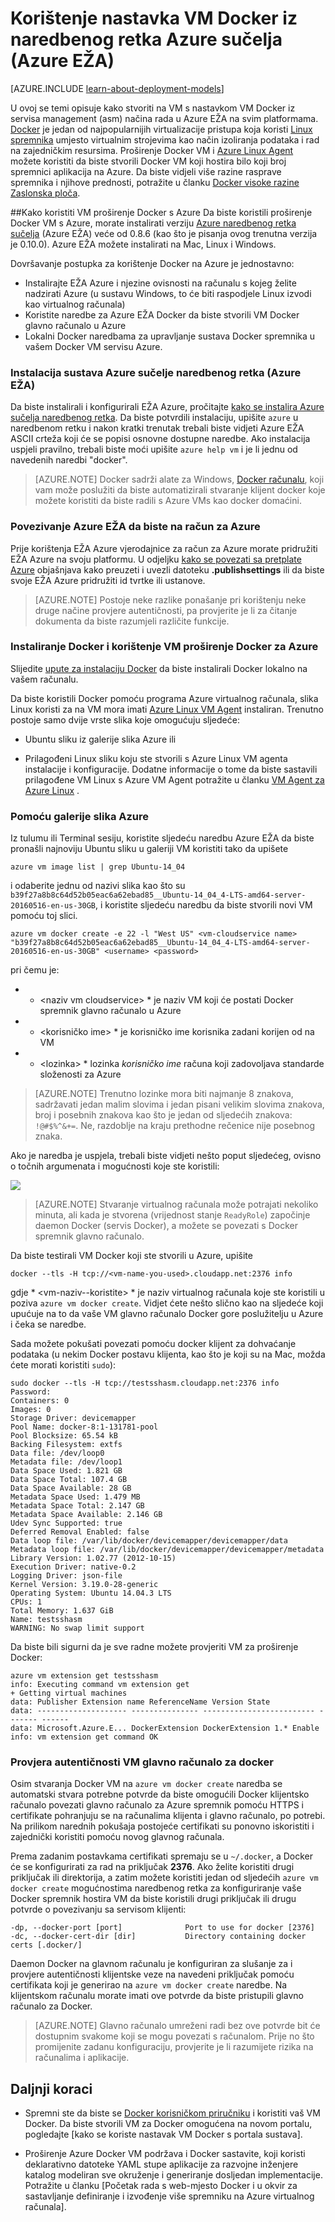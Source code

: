 <properties
    pageTitle="Pomoću Docker VM proširenje za Linux na Azure"
    description="Opisuje Docker i proširenja virtualnim računalima sustava Azure i prikazuje kako programski stvoriti virtualnim strojevima na Azure koji su docker hosts iz naredbenog retka pomoću EŽA Azure."
    services="virtual-machines-linux"
    documentationCenter=""
    authors="squillace"
    manager="timlt"
    editor="tysonn"
    tags="azure-service-management"/>

<tags
    ms.service="virtual-machines-linux"
    ms.devlang="multiple"
    ms.topic="article"
    ms.tgt_pltfrm="vm-linux"
    ms.workload="infrastructure-services"
    ms.date="08/29/2016"
    ms.author="rasquill"/>

# <a name="using-the-docker-vm-extension-from-the-azure-command-line-interface-azure-cli"></a>Korištenje nastavka VM Docker iz naredbenog retka Azure sučelja (Azure EŽA)

[AZURE.INCLUDE [learn-about-deployment-models](../../includes/learn-about-deployment-models-classic-include.md)]



U ovoj se temi opisuje kako stvoriti na VM s nastavkom VM Docker iz servisa management (asm) načina rada u Azure EŽA na svim platformama. [Docker](https://www.docker.com/) je jedan od najpopularnijih virtualizacije pristupa koja koristi [Linux spremnika](http://en.wikipedia.org/wiki/LXC) umjesto virtualnim strojevima kao način izoliranja podataka i rad na zajedničkim resursima. Proširenje Docker VM i [Azure Linux Agent](virtual-machines-linux-agent-user-guide.md) možete koristiti da biste stvorili Docker VM koji hostira bilo koji broj spremnici aplikacija na Azure. Da biste vidjeli više razine rasprave spremnika i njihove prednosti, potražite u članku [Docker visoke razine Zaslonska ploča](http://channel9.msdn.com/Blogs/Regular-IT-Guy/Docker-High-Level-Whiteboard).


##<a name="how-to-use-the-docker-vm-extension-with-azure"></a>Kako koristiti VM proširenje Docker s Azure
Da biste koristili proširenje Docker VM s Azure, morate instalirati verziju [Azure naredbenog retka sučelja](https://github.com/Azure/azure-sdk-tools-xplat) (Azure EŽA) veće od 0.8.6 (kao što je pisanja ovog trenutna verzija je 0.10.0). Azure EŽA možete instalirati na Mac, Linux i Windows.


Dovršavanje postupka za korištenje Docker na Azure je jednostavno:

+ Instalirajte EŽA Azure i njezine ovisnosti na računalu s kojeg želite nadzirati Azure (u sustavu Windows, to će biti raspodjele Linux izvodi kao virtualnog računala)
+ Koristite naredbe za Azure EŽA Docker da biste stvorili VM Docker glavno računalo u Azure
+ Lokalni Docker naredbama za upravljanje sustava Docker spremnika u vašem Docker VM servisu Azure.


### <a name="install-the-azure-command-line-interface-azure-cli"></a>Instalacija sustava Azure sučelje naredbenog retka (Azure EŽA)

Da biste instalirali i konfigurirali EŽA Azure, pročitajte [kako se instalira Azure sučelja naredbenog retka](../xplat-cli-install.md). Da biste potvrdili instalaciju, upišite `azure` u naredbenom retku i nakon kratki trenutak trebali biste vidjeti Azure EŽA ASCII crteža koji će se popisi osnovne dostupne naredbe. Ako instalacija uspjeli pravilno, trebali biste moći upišite `azure help vm` i je li jednu od navedenih naredbi "docker".

> [AZURE.NOTE] Docker sadrži alate za Windows, [Docker računalu](https://docs.docker.com/installation/windows/), koji vam može poslužiti da biste automatizirali stvaranje klijent docker koje možete koristiti da biste radili s Azure VMs kao docker domaćini.

### <a name="connect-the-azure-cli-to-to-your-azure-account"></a>Povezivanje Azure EŽA da biste na račun za Azure
Prije korištenja EŽA Azure vjerodajnice za račun za Azure morate pridružiti EŽA Azure na svoju platformu. U odjeljku [kako se povezati sa pretplate Azure](../xplat-cli-connect.md) objašnjava kako preuzeti i uvezli datoteku **.publishsettings** ili da biste svoje EŽA Azure pridružiti id tvrtke ili ustanove.

> [AZURE.NOTE] Postoje neke razlike ponašanje pri korištenju neke druge načine provjere autentičnosti, pa provjerite je li za čitanje dokumenta da biste razumjeli različite funkcije.

### <a name="install-docker-and-use-the-docker-vm-extension-for-azure"></a>Instaliranje Docker i korištenje VM proširenje Docker za Azure
Slijedite [upute za instalaciju Docker](https://docs.docker.com/installation/#installation) da biste instalirali Docker lokalno na vašem računalu.

Da biste koristili Docker pomoću programa Azure virtualnog računala, slika Linux koristi za na VM mora imati [Azure Linux VM Agent](virtual-machines-linux-agent-user-guide.md) instaliran. Trenutno postoje samo dvije vrste slika koje omogućuju sljedeće:

+ Ubuntu sliku iz galerije slika Azure ili

+ Prilagođeni Linux sliku koju ste stvorili s Azure Linux VM agenta instalacije i konfiguracije. Dodatne informacije o tome da biste sastavili prilagođene VM Linux s Azure VM Agent potražite u članku [VM Agent za Azure Linux](virtual-machines-linux-agent-user-guide.md) .

### <a name="using-the-azure-image-gallery"></a>Pomoću galerije slika Azure

Iz tulumu ili Terminal sesiju, koristite sljedeću naredbu Azure EŽA da biste pronašli najnoviju Ubuntu sliku u galeriji VM koristiti tako da upišete

`azure vm image list | grep Ubuntu-14_04`

i odaberite jednu od nazivi slika kao što su `b39f27a8b8c64d52b05eac6a62ebad85__Ubuntu-14_04_4-LTS-amd64-server-20160516-en-us-30GB`, i koristite sljedeću naredbu da biste stvorili novi VM pomoću toj slici.

```
azure vm docker create -e 22 -l "West US" <vm-cloudservice name> "b39f27a8b8c64d52b05eac6a62ebad85__Ubuntu-14_04_4-LTS-amd64-server-20160516-en-us-30GB" <username> <password>
```

pri čemu je:

+ * &lt;naziv vm cloudservice&gt; * je naziv VM koji će postati Docker spremnik glavno računalo u Azure

+  * &lt;korisničko ime&gt; * je korisničko ime korisnika zadani korijen od na VM

+ * &lt;lozinka&gt; * lozinka *korisničko ime* računa koji zadovoljava standarde složenosti za Azure

> [AZURE.NOTE] Trenutno lozinke mora biti najmanje 8 znakova, sadržavati jedan malim slovima i jedan pisani velikim slovima znakova, broj i posebnih znakova kao što je jedan od sljedećih znakova: `!@#$%^&+=`. Ne, razdoblje na kraju prethodne rečenice nije posebnog znaka.

Ako je naredba je uspjela, trebali biste vidjeti nešto poput sljedećeg, ovisno o točnih argumenata i mogućnosti koje ste koristili:

![](./media/virtual-machines-linux-classic-cli-use-docker/dockercreateresults.png)

> [AZURE.NOTE] Stvaranje virtualnog računala može potrajati nekoliko minuta, ali kada je stvorena (vrijednost stanje `ReadyRole`) započinje daemon Docker (servis Docker), a možete se povezati s Docker spremnik glavno računalo.

Da biste testirali VM Docker koji ste stvorili u Azure, upišite

`docker --tls -H tcp://<vm-name-you-used>.cloudapp.net:2376 info`

gdje * &lt;vm-naziv--koristite&gt; * je naziv virtualnog računala koje ste koristili u poziva `azure vm docker create`. Vidjet ćete nešto slično kao na sljedeće koji upućuje na to da vaše VM glavno računalo Docker gore poslužitelju u Azure i čeka se naredbe. 

Sada možete pokušati povezati pomoću docker klijent za dohvaćanje podataka (u nekim Docker postavu klijenta, kao što je koji su na Mac, možda ćete morati koristiti `sudo`):

    sudo docker --tls -H tcp://testsshasm.cloudapp.net:2376 info
    Password:
    Containers: 0
    Images: 0
    Storage Driver: devicemapper
    Pool Name: docker-8:1-131781-pool
    Pool Blocksize: 65.54 kB
    Backing Filesystem: extfs
    Data file: /dev/loop0
    Metadata file: /dev/loop1
    Data Space Used: 1.821 GB
    Data Space Total: 107.4 GB
    Data Space Available: 28 GB
    Metadata Space Used: 1.479 MB
    Metadata Space Total: 2.147 GB
    Metadata Space Available: 2.146 GB
    Udev Sync Supported: true
    Deferred Removal Enabled: false
    Data loop file: /var/lib/docker/devicemapper/devicemapper/data
    Metadata loop file: /var/lib/docker/devicemapper/devicemapper/metadata
    Library Version: 1.02.77 (2012-10-15)
    Execution Driver: native-0.2
    Logging Driver: json-file
    Kernel Version: 3.19.0-28-generic
    Operating System: Ubuntu 14.04.3 LTS
    CPUs: 1
    Total Memory: 1.637 GiB
    Name: testsshasm
    WARNING: No swap limit support

Da biste bili sigurni da je sve radne možete provjeriti VM za proširenje Docker:

    azure vm extension get testsshasm
    info: Executing command vm extension get
    + Getting virtual machines
    data: Publisher Extension name ReferenceName Version State
    data: -------------------- --------------- ------------------------- ------- ------
    data: Microsoft.Azure.E... DockerExtension DockerExtension 1.* Enable
    info: vm extension get command OK

### <a name="docker-host-vm-authentication"></a>Provjera autentičnosti VM glavno računalo za docker

Osim stvaranja Docker VM na `azure vm docker create` naredba se automatski stvara potrebne potvrde da biste omogućili Docker klijentsko računalo povezati glavno računalo za Azure spremnik pomoću HTTPS i certifikate pohranjuju se na računalima klijenta i glavno računalo, po potrebi. Na prilikom narednih pokušaja postojeće certifikati su ponovno iskoristiti i zajednički koristiti pomoću novog glavnog računala.

Prema zadanim postavkama certifikati spremaju se u `~/.docker`, a Docker će se konfigurirati za rad na priključak **2376**. Ako želite koristiti drugi priključak ili direktorija, a zatim možete koristiti jedan od sljedećih `azure vm docker create` mogućnostima naredbenog retka za konfiguriranje vaše Docker spremnik hostira VM da biste koristili drugi priključak ili drugu potvrde o povezivanju sa servisom klijenti:

```
-dp, --docker-port [port]              Port to use for docker [2376]
-dc, --docker-cert-dir [dir]           Directory containing docker certs [.docker/]
```

Daemon Docker na glavnom računalu je konfiguriran za slušanje za i provjere autentičnosti klijentske veze na navedeni priključak pomoću certifikata koji je generirao na `azure vm docker create` naredbe. Na klijentskom računalu morate imati ove potvrde da biste pristupili glavno računalo za Docker.

> [AZURE.NOTE] Glavno računalo umreženi radi bez ove potvrde bit će dostupnim svakome koji se mogu povezati s računalom. Prije no što promijenite zadanu konfiguraciju, provjerite je li razumijete rizika na računalima i aplikacije.

## <a name="next-steps"></a>Daljnji koraci

* Spremni ste da biste se [Docker korisničkom priručniku] i koristiti vaš VM Docker. Da biste stvorili VM za Docker omogućena na novom portalu, pogledajte [kako se koriste nastavak VM Docker s portala sustava].

* Proširenje Azure Docker VM podržava i Docker sastavite, koji koristi deklarativno datoteke YAML stupe aplikacije za razvojne inženjere katalog modeliran sve okruženje i generiranje dosljedan implementacije. Potražite u članku [Početak rada s web-mjesto Docker i u okvir za sastavljanje definiranje i izvođenje više spremniku na Azure virtualnog računala].  

<!--Anchors-->
[Subheading 1]: #subheading-1
[Subheading 2]: #subheading-2
[Subheading 3]: #subheading-3
[Next steps]: #next-steps

[How to use the Docker VM Extension with Azure]: #How-to-use-the-Docker-VM-Extension-with-Azure
[Virtual Machine Extensions for Linux and Windows]: #Virtual-Machine-Extensions-For-Linux-and-Windows
[Container and Container Management Resources for Azure]: #Container-and-Container-Management-Resources-for-Azure



<!--Link references-->
[Link 1 to another azure.microsoft.com documentation topic]: virtual-machines-windows-hero-tutorial.md
[Link 2 to another azure.microsoft.com documentation topic]: ../web-sites-custom-domain-name.md
[Link 3 to another azure.microsoft.com documentation topic]: ../storage-whatis-account.md
[Kako koristiti VM proširenje Docker s portala]: http://azure.microsoft.com/documentation/articles/virtual-machines-docker-with-portal/

[Docker korisničkom priručniku]: https://docs.docker.com/userguide/
 
[Početak rada s Docker i sastavljanje definiranje i pokrenuti više spremniku Azure virtualnog računala]:virtual-machines-linux-docker-compose-quickstart.md